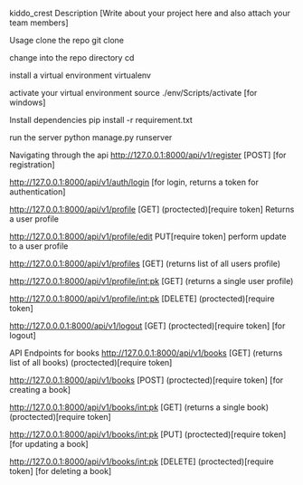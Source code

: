 kiddo_crest
Description
[Write about your project here and also attach your team members]

Usage
clone the repo git clone <repo link>

change into the repo directory cd

install a virtual environment virtualenv <name of your virtual environment>

activate your virtual environment source ./env/Scripts/activate [for windows]

Install dependencies pip install -r requirement.txt

run the server python manage.py runserver

Navigating through the api
http://127.0.0.1:8000/api/v1/register [POST] [for registration]

http://127.0.0.1:8000/api/v1/auth/login [for login, returns a token for authentication]

http://127.0.0.1:8000/api/v1/profile [GET] (proctected)[require token] Returns a user profile

http://127.0.0.1:8000/api/v1/profile/edit PUT[require token] perform update to a user profile

http://127.0.0.1:8000/api/v1/profiles [GET] (returns list of all users profile)

http://127.0.0.1:8000/api/v1/profile/int:pk [GET] (returns a single user profile)

http://127.0.0.1:8000/api/v1/profile/int:pk [DELETE] (proctected)[require token]

http://127.0.0.0.1:8000/api/v1/logout [GET] (proctected)[require token] [for logout]

API Endpoints for books
http://127.0.0.1:8000/api/v1/books [GET] (returns list of all books) (proctected)[require token]

http://127.0.0.1:8000/api/v1/books [POST] (proctected)[require token] [for creating a book]

http://127.0.0.1:8000/api/v1/books/int:pk [GET] (returns a single book) (proctected)[require token]

http://127.0.0.1:8000/api/v1/books/int:pk [PUT] (proctected)[require token] [for updating a book]

http://127.0.0.1:8000/api/v1/books/int:pk [DELETE] (proctected)[require token] [for deleting a book]